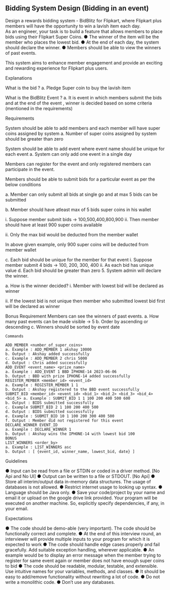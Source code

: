## Bidding System Design (Bidding in an event)

Design a rewards bidding system - BidBlitz for Flipkart, where Flipkart plus members will have the opportunity to win a lavish item each day.  
As an engineer, your task is to build a feature that allows members to place bids using their Flipkart Super Coins. 
● The winner of the item will be the member who places the lowest bid.
● At the end of each day, the system should declare the winner.
● Members should be able to view the winners of past events.


This system aims to enhance member engagement and provide an exciting and rewarding experience for Flipkart plus users.


Explanations


What is the bid ? 
a. Pledge Super coin to buy the lavish item

What is the BidBlitz Event ? 
a. It is event in which members submit the bids and at the end of the event , winner is decided based on some criteria 
(mentioned in the requirements) 

Requirements

System should be able to add members and each member will have super coins assigned by system 
a. Number of super coins assigned by system should be greater than zero

System should be able to add event where event name should be unique for each event 
a. System can only add one event in a single day

Members can register for the event and only registered members can participate in the event.

Members should be able to submit bids for a particular event as per the below conditions 

a. Member can only submit all bids at single go and at max 5 bids can be submitted 

b. Member should have atleast max of 5 bids super coins in his wallet 

i. Suppose member submit bids -> 100,500,400,800,900 ii. Then member should have at least 900 super coins available 

ii. Only the max bid would be deducted from the member wallet

In above given example, only 900 super coins will be deducted from member wallet 

c. Each bid should be unique for the member for that event i. Suppose member submit 4 bids -> 100, 200, 300, 400 ii. As each bid has unique value 
d. Each bid should be greater than zero 
5. System admin will declare the winner. 

a. How is the winner decided? 
i. Member with lowest bid will be declared as winner 

ii. If the lowest bid is not unique then member who submitted lowest bid first will be declared as winner 

Bonus Requirement
Members can see the winners of past events. 
a. How many past events can be made visible -> 5 
b. Order by ascending or descending 
c. Winners should be sorted by event date
```
Commands

ADD_MEMBER <number_of_super_coins> 
a. Example : ADD_MEMBER 1 akshay 10000 
b. Output : Akshay added successfully 
c. Example : ADD_MEMBER 2 chris 5000 
d. Output : Chris added successfully
ADD_EVENT <event_name> <prize_name>  
a. Example : ADD_EVENT 1 BBD IPHONE-14 2023-06-06 
b. Output : BBD with prize IPHONE-14 added successfully
REGISTER_MEMBER <member_id> <event_id> 
a. Example : REGISTER_MEMBER 1 1 
b. Output : Akshay registered to the BBD event successfully
SUBMIT_BID <member_id> <event_id> <bid_1> <bid_2> <bid_3> <bid_4> <bid_5> a. Example : SUBMIT_BID 1 1 100 200 400 500 600 
b. Output : BIDS submitted successfully 
c. Example SUBMIT_BID 2 1 100 200 400 500 
d. Output : BIDS submitted successfully 
e. Example : SUBMIT_BID 10 1 100 200 300 400 500 
f. Output : Member did not registered for this event
DECLARE_WINNER EVENT_ID 
a. Example : DECLARE_WINNER 1 
b. Output : Akshay wins the IPHONE-14 with lowest bid 100 
BONUS
LIST_WINNERS <order_by> 
a. Example : LIST_WINNERS asc 
b. Output : [ {event_id, winner_name, lowest_bid, date} ]
```
Guidelines


● Input can be read from a file or STDIN or coded in a driver method. [No Api and No UI] 
● Output can be written to a file or STDOUT. [No Api] 
● Store all interim/output data in-memory data structures. The usage of databases is not allowed.
● Restrict internet usage to looking up syntax. 
● Language should be Java only. 
● Save your code/project by your name and email it or upload on the google drive link provided. Your program will be executed on another machine. So, explicitly specify dependencies, if any, in your email.


Expectations


● The code should be demo-able (very important). The code should be functionally correct and complete. 
● At the end of this interview round, an interviewer will provide multiple inputs to your program for which it is expected to work 
● The code should handle edge cases properly and fail gracefully. Add suitable exception handling, wherever applicable. 
● An example would be to display an error message when the member trying to register for same event again or member does not have enough super coins to bid 
● The code should be readable, modular, testable, and extensible. Use intuitive names for your variables, methods, and classes. 
● It should be easy to add/remove functionality without rewriting a lot of code. 
● Do not write a monolithic code. 
● Don’t use any databases.
